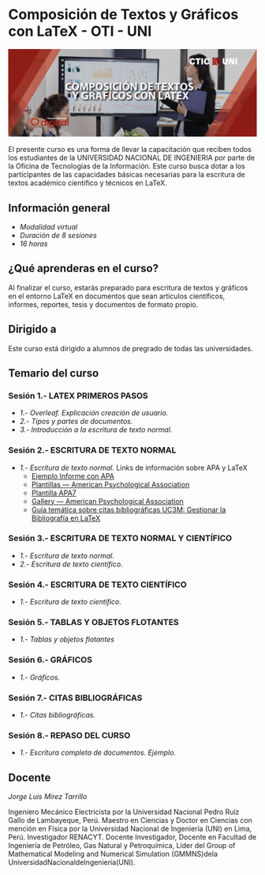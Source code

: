 # Composición de Textos y Gráficos con LaTeX - OTI - UNI 

![LaTeX](logo.png)

El presente curso es una forma de llevar la capacitación que reciben
todos los estudiantes de la UNIVERSIDAD NACIONAL DE INGENIERIA
por parte de la Oficina de Tecnologías de la Información. Este curso
busca dotar a los participantes de las capacidades básicas
necesarias para la escritura de textos académico científico y
técnicos en LaTeX.

## Información general 
- *Modalidad virtual*
- *Duración de 8 sesiones*
- *16 horas*

## ¿Qué aprenderas en el curso?
Al finalizar el curso, estarás preparado para escritura de textos y
gráficos en el entorno LaTeX en documentos que sean artículos
científicos, informes, reportes, tesis y documentos de formato
propio.

## Dirigido a 
Este curso está dirigido a alumnos de pregrado de todas las universidades.

## Temario del curso 

### Sesión 1.- LATEX PRIMEROS PASOS
- *1.- Overleaf. Explicación creación de usuario.*
- *2.- Tipos y partes de documentos.*
- *3.- Introducción a la escritura de texto normal.*

### Sesión 2.- ESCRITURA DE TEXTO NORMAL
- *1.- Escritura de texto normal.* Links de información sobre APA y LaTeX
	- [Ejemplo Informe con APA](https://es.overleaf.com/latex/examples/ejemplo-informecon-apa/brktbxpkdhqg)	
	- [Plantillas — American Psychological Association](https://es.overleaf.com/latex/templates/tagged/apa)
	- [Plantilla APA7](https://es.overleaf.com/latex/templates/plantilla-apa7/swsvntsgyvbx)
	- [Gallery — American Psychological Association](https://es.overleaf.com/gallery/tagged/apa)
	- [Guía temática sobre citas bibliográficas UC3M: Gestionar la Bibliografía en LaTeX](https://uc3m.libguides.com/guias_tematicas/citas_bibliograficas/bibliografia_latex)
	
### Sesión 3.- ESCRITURA DE TEXTO NORMAL Y CIENTÍFICO
- *1.- Escritura de texto normal.*
- *2.- Escritura de texto científico.*

### Sesión 4.- ESCRITURA DE TEXTO CIENTÍFICO
- *1.- Escritura de texto científico.*

### Sesión 5.- TABLAS Y OBJETOS FLOTANTES
- *1.- Tablas y objetos flotantes*

### Sesión 6.- GRÁFICOS
- *1.- Gráficos.*

### Sesión 7.- CITAS BIBLIOGRÁFICAS
- *1.- Citas bibliográficas.*

### Sesión 8.- REPASO DEL CURSO
- *1.- Escritura completa de documentos. Ejemplo.*

## Docente 
*Jorge Luis Mírez Tarrillo* 

Ingeniero Mecánico Electricista por la Universidad Nacional Pedro Ruíz
Gallo de Lambayeque, Perú. Maestro en Ciencias y Doctor en Ciencias
con mención en Física por la Universidad Nacional de Ingeniería (UNI)
en Lima, Perú. Investigador RENACYT. Docente Investigador, Docente
en Facultad de Ingeniería de Petróleo, Gas Natural y Petroquímica,
Líder del Group of Mathematical Modeling and Numerical Simulation
(GMMNS)dela UniversidadNacionaldeIngeniería(UNI).

